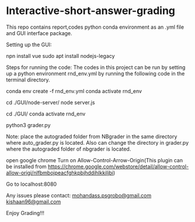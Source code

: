 # Interactive-short-answer-grading

This repo contains report,codes python conda environment as an .yml file and GUI interface package.



Setting up the GUI:

npn install vue
sudo apt install nodejs-legacy

Steps for running the code:
The codes in this project can be run by setting up a python environment rnd_env.yml by running the following code in the terminal  directory.

conda env create -f rnd_env.yml
conda activate rnd_env


cd ./GUI/node-server/
node server.js

cd ./GUI/
conda activate rnd_env

python3 grader.py 

Note: place the autograded folder from NBgrader in the same directory where auto_grader.py is located. Also can change the directory in grader.py
where the autograded folder of nbgrader is located.


open google chrome
Turn on Allow-Control-Arrow-Origin(This plugin can be installed from https://chrome.google.com/webstore/detail/allow-control-allow-origi/nlfbmbojpeacfghkpbjhddihlkkiljbi)

Go to localhost:8080

Any issues please contact:
mohandass.psgrobo@gmail.com
kishaan96@gmail.com




Enjoy Grading!!!
